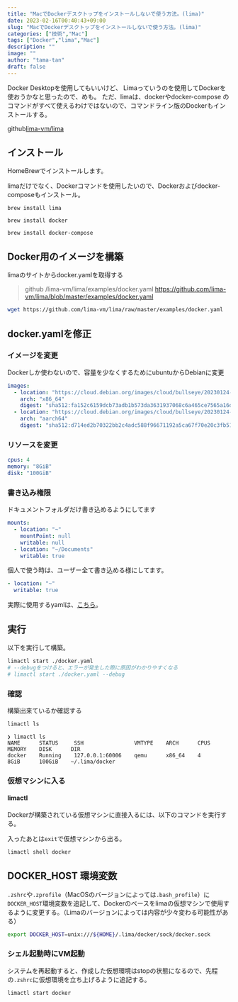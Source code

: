 ```yaml
---
title: "MacでDockerデスクトップをインストールしないで使う方法。(lima)"
date: 2023-02-16T00:40:43+09:00
slug: "MacでDockerデスクトップをインストールしないで使う方法。(lima)"
categories: ["技術","Mac"]
tags: ["Docker","lima","Mac"]
description: ""
image: ""
author: "tama-tan"
draft: false
---
```


Docker Desktopを使用してもいいけど、
Limaっていうのを使用してDockerを使おうかなと思ったので、めも。
ただ、limaは、dockerやdocker-compose のコマンドがすべて使えるわけではないので、コマンドライン版のDockerもインストールする。

github[lima-vm/lima](https://github.com/lima-vm/lima)

## インストール

HomeBrewでインストールします。

limaだけでなく、Dockerコマンドを使用したいので、Dockerおよびdocker-composeもインストール。

```
brew install lima
```

```
brew install docker
```

```
brew install docker-compose
```

## Docker用のイメージを構築

limaのサイトからdocker.yamlを取得する

> github /lima-vm/lima/examples/docker.yaml
> https://github.com/lima-vm/lima/blob/master/examples/docker.yaml

```bash
wget https://github.com/lima-vm/lima/raw/master/examples/docker.yaml
```

## docker.yamlを修正

### イメージを変更
Dockerしか使わないので、容量を少なくするためにubuntuからDebianに変更

```yaml
images:
  - location: "https://cloud.debian.org/images/cloud/bullseye/20230124-1270/debian-11-generic-amd64-20230124-1270.qcow2"
    arch: "x86_64"
    digest: "sha512:fa152c6159dcb73adb1b573da3631937068c6a465ce7565a16dcce7aebd27c9a62ad783296d408300b99616cad89b8c0092e11df0fc2aa423334d741ac83b1a2"
  - location: "https://cloud.debian.org/images/cloud/bullseye/20230124-1270/debian-11-generic-arm64-20230124-1270.qcow2"
    arch: "aarch64"
    digest: "sha512:d714ed2b70322bb2c4adc588f96671192a5ca67f70e20c3fb51c89d55b6a9646f00a6e6f0e5da241b7017916bb19b65a5703a1e3b3869a89c0da7047ac6c4e53"
```

### リソースを変更

```yaml
cpus: 4
memory: "8GiB"
disk: "100GiB"
```

### 書き込み権限

ドキュメントフォルダだけ書き込めるようにしてます

```yaml
mounts:
  - location: "~"
    mountPoint: null
    writable: null
  - location: "~/Documents"
    writable: true
```

個人で使う時は、ユーザー全て書き込める様にしてます。
```yaml
- location: "~"
  writable: true
```

実際に使用するyamlは、[こちら](https://gist.github.com/tama-jp/5759372d725a03bb79deb33d7d285bbd)。

## 実行

以下を実行して構築。

```bash
limactl start ./docker.yaml
# --debugをつけると、エラーが発生した際に原因がわかりやすくなる
# limactl start ./docker.yaml --debug
```

### 確認

構築出来ているか確認する

```bash
limactl ls
```

```
❯ limactl ls         
NAME      STATUS     SSH                VMTYPE    ARCH      CPUS    MEMORY    DISK      DIR
docker    Running    127.0.0.1:60006    qemu      x86_64    4       8GiB      100GiB    ~/.lima/docker
```

### 仮想マシンに入る

#### limactl

Dockerが構築されている仮想マシンに直接入るには、以下のコマンドを実行する。

入ったあとは`exit`で仮想マシンから出る。

```bash
limactl shell docker
```

## DOCKER_HOST 環境変数

`.zshrc`や`.zprofile`（MacOSのバージョンによっては`.bash_profile`）に `DOCKER_HOST`環境変数を追記して、Dockerのベースをlimaの仮想マシンで使用するように変更する。（Limaのバージョンによっては内容が少々変わる可能性がある）

```bash
export DOCKER_HOST=unix:///${HOME}/.lima/docker/sock/docker.sock
```

### シェル起動時にVM起動

システムを再起動すると、作成した仮想環境はstopの状態になるので、先程の`.zshrc`に仮想環境を立ち上げるように追記する。

```bash
limactl start docker
```

